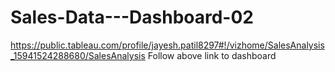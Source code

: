 # Sales-Data---Dashboard-02
https://public.tableau.com/profile/jayesh.patil8297#!/vizhome/SalesAnalysis_15941524288680/SalesAnalysis
Follow above link to dashboard
